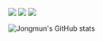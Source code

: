 <!--
**SheepBellDoor/SheepBellDoor** is a ✨ _special_ ✨ repository because its `README.md` (this file) appears on your GitHub profile.

Here are some ideas to get you started:

- 🔭 I’m currently working on ...
- 🌱 I’m currently learning ...
- 👯 I’m looking to collaborate on ...
- 🤔 I’m looking for help with ...
- 💬 Ask me about ...
- 📫 How to reach me: ...
- 😄 Pronouns: ...
- ⚡ Fun fact: ...
-->
<a href="https://velog.io/@sheepbelldoor" target="_blank"><img src="https://img.shields.io/badge/sheepbelldoor.log-20C997?style=for-the-badge&logo=Velog&logoColor=FFFFFF"/></a>
<a href="https://instagram.com/sheep_bell_door_?igshid=YzgyMTM2MGM=" target="_blank"><img src="https://img.shields.io/badge/sheep_bell_door_-E4405F?style=for-the-badge&logo=Instagram&logoColor=FFFFFF"/></a>
<a href="https://mail.google.com/mail/u/0/?tab=rm&ogbl#inbox?compose=GTvVlcSBnNPWGKRTQVMfZJZpSXVNXsGGMQfKpKmXdHBVLfXsgkfzHbLttcGTPXDbBDjccFNBJBsGV" target="_blank"><img src="https://img.shields.io/badge/sheepbelldoor.dev-EA4335?style=for-the-badge&logo=Gmail&logoColor=FFFFFF"/></a>

![Jongmun's GitHub stats](https://github-readme-stats.vercel.app/api?username=SheepBellDoor&show_icons=true&theme=tokyonight)
